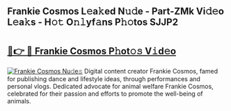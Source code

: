 ## Frankie Cosmos L𝚎a𝚔ed N𝚞𝚍e - Part-ZMk Vi𝚍𝚎o L𝚎a𝚔s - H𝚘𝚝 O𝚗𝚕yf𝚊ns P𝚑𝚘tos SJJP2

# <h2><a href="http://kf6p7j0.oniu.top/?m=Frankie+Cosmos">🔗👉 🔴 Frankie Cosmos P𝚑ot𝚘𝚜 V𝚒d𝚎o</a></h2>

[![Frankie Cosmos Nu𝚍e𝚜](https://i.imgur.com/0qMVB7G.gif)](http://kf6p7j0.oniu.top/?m=Frankie+Cosmos)
Digital content creator Frankie Cosmos, famed for publishing dance and lifestyle ideas, through performances and personal vlogs. Dedicated advocate for animal welfare Frankie Cosmos, celebrated for their passion and efforts to promote the well-being of animals.  
